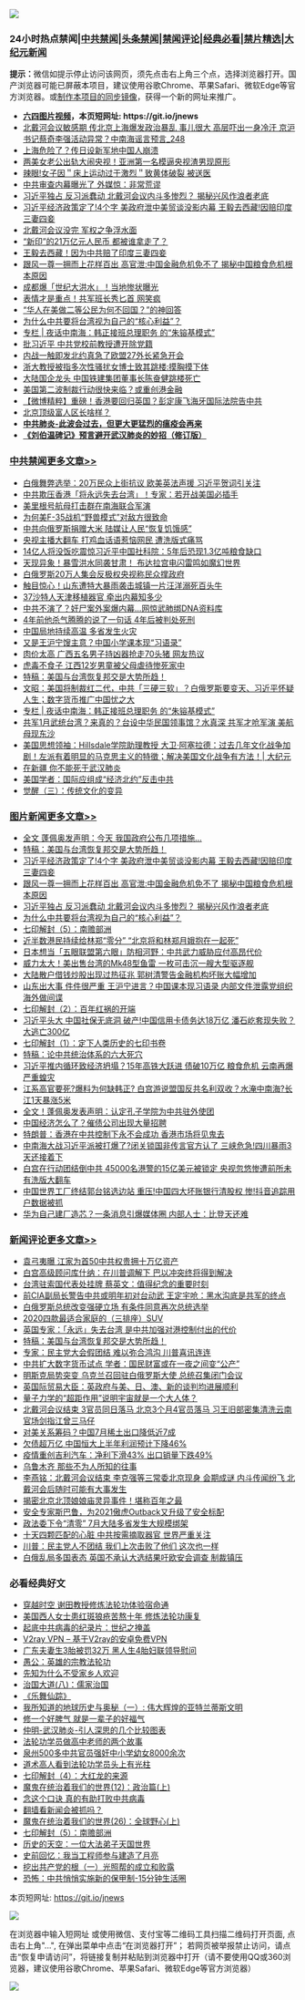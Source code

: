 ![](https://raw.githubusercontent.com/fqnews/bnews/master/64photo/fqnews-qr.jpg)

<div id="tt">
<h3>24小时热点禁闻|<a href="#%E4%B8%AD%E5%85%B1%E7%A6%81%E9%97%BB%E6%9B%B4%E5%A4%9A%E6%96%87%E7%AB%A0">中共禁闻</a>|<a href="#%E5%9B%BE%E7%89%87%E6%96%B0%E9%97%BB%E6%9B%B4%E5%A4%9A%E6%96%87%E7%AB%A0">头条禁闻</a>|<a href="#%E6%96%B0%E9%97%BB%E8%AF%84%E8%AE%BA%E6%9B%B4%E5%A4%9A%E6%96%87%E7%AB%A0">禁闻评论|<a href="#%E5%BF%85%E7%9C%8B%E7%BB%8F%E5%85%B8%E5%A5%BD%E6%96%87">经典必看|<a href="/video.md#%E7%A6%81%E7%89%87%E7%B2%BE%E9%80%89">禁片精选</a>|<a href="https://github.com/fqnews/djy/blob/master/gb/nf1351518.md#1">大纪元新闻</a></h3>
<div><b>提示：</b>微信如提示停止访问该网页，须先点击右上角三个点，选择浏览器打开。国产浏览器可能已屏蔽本项目，建议使用谷歌Chrome、苹果Safari、微软Edge等官方浏览器。或<a href="https://github.com/fqnews/bnews/blob/master/%E5%88%B6%E4%BD%9Cgit%E7%A6%81%E9%97%BB%E9%95%9C%E5%83%8F.md">制作本项目的同步镜像</a>，获得一个新的网址来推广。</div>
<ul>
<li><b><a href="http://d1.bdrive.tk/64.mp4" target="_blank">六四图片视频</a>，本页短网址: https://git.io/jnews</b></li>
<li><a href="/comments/20200817/1381368.md">北戴河会议敏感期 传北京上海爆发政治暴乱 事儿很大 高层吓出一身冷汗 京沪书记蔡奇李强活动异常？中南海谣言预言_248</a></li>
<li><a href="/cbnews/20200817/1381375.md">上海危险了？传日设新军地中国人崩溃</a></li>
<li><a href="/cnnews/20200817/1381356.md">两美女老公出轨大闹央视！亚洲第一名模逼央视渣男现原形</a></li>
<li><a href="/baitai/20200817/1381403.md">辣眼!女子因＂床上运动过于激烈＂致黄体破裂 被送医</a></li>
<li><a href="/cbnews/20200817/1381430.md">中共审查内幕曝光了 外媒惊：非常荒谬</a></li>
<li><a href="/topimagenews/20200817/1381596.md">习近平独占 反习派蠢动 北戴河会议内斗多惨烈？ 揭秘兴风作浪者老底</a></li>
<li><a href="/topimagenews/20200817/1381657.md">习近平经济政策定了!4个字 美政府泄中美贸谈没影内幕 王毅去西藏!因赔印度三妻四妾</a></li>
<li><a href="/ssgc/20200817/1381440.md">北戴河会议没完 军权之争浮水面</a></li>
<li><a href="/cnnews/20200817/1381321.md">“新印”的21万亿元人民币 都被谁拿走了？</a></li>
<li><a href="/cnnews/20200817/1381423.md">王毅去西藏！因为中共赔了印度三妻四妾</a></li>
<li><a href="/topimagenews/20200817/1381618.md">跟风一尊一拥而上花样百出 高官泄:中国金融危机免不了 揭秘中国粮食危机根本原因</a></li>
<li><a href="/cnnews/20200817/1381419.md">成都爆「世纪大洪水」！当地惨状曝光</a></li>
<li><a href="/cnnews/20200817/1381465.md">表情才是重点！共军班长秀匕首 网笑疯</a></li>
<li><a href="/cnnews/20200817/1381540.md">“华人在美做二等公民为何不回国？”的神回答</a></li>
<li><a href="/comments/20200817/1381382.md">为什么中共要将台湾视为自己的“核心利益”？</a></li>
<li><a href="/cbnews/20200818/1381707.md">专栏 | 夜话中南海：韩正接班总理职务 的“朱镕基模式”</a></li>
<li><a href="/cnnews/20200817/1381466.md">批习近平 中共党校前教授遭开除党籍</a></li>
<li><a href="/cnnews/20200817/1381418.md">内战一触即发北约真急了欧盟27外长紧急开会</a></li>
<li><a href="/baitai/20200817/1381592.md">浙大教授被指多次性骚扰女博士致其跳楼:摸胸摸下体</a></li>
<li><a href="/finance/20200818/1381734.md">大陆国企龙头 中国铁建集团董事长陈奋健跳楼死亡</a></li>
<li><a href="/cnnews/hknews/20200817/1381422.md">美国第二波制裁行动很快来临？或重创港金融</a></li>
<li><a href="/comments/20200817/1381477.md">【微博精粹】重磅！香港要回归英国？彭定康飞海牙国际法院告中共</a></li>
<li><a href="/ssgc/20200817/1381462.md">北京顶级富人区长啥样？</a></li>
<li><b><a href="/comments/20200211/1275071.md" target="_blank">中共肺炎-此波会过去，但更大更猛烈的瘟疫会再来</a></b></li>
<li><b><a href="/comments/20200207/1272816.md" target="_blank">《刘伯温碑记》预言避开武汉肺炎的妙招（修订版）</a></b></li>
</ul>
</div>

<div class="catlist">
<h3><a href="/cbnews/" target="_blank">中共禁闻</a><span><a href="/cbnews/" target="_blank" rel="nofollow">更多文章>></a></span></h3>
<ul>
<li><a href="/cbnews/20200818/1381831.md" target="_blank">白俄舞弊选举：20万民众上街抗议 欧美英法声援 习近平贺词引关注</a></li>
<li><a href="/cbnews/20200818/1381830.md" target="_blank">中共欺压香港「将永远失去台湾」！专家：若开战美国必插手</a></li>
<li><a href="/cbnews/20200818/1381829.md" target="_blank">美里根号航母打击群在南海联合军演</a></li>
<li><a href="/cbnews/20200818/1381828.md" target="_blank">为何美F-35战机“野兽模式”对敌方很致命</a></li>
<li><a href="/cbnews/20200818/1381826.md" target="_blank">中共向俄罗斯捐赠大米 陆媒让人民“恢复饥饿感”</a></li>
<li><a href="/cbnews/20200818/1381825.md" target="_blank">央视主播大翻车 打鸡血话语惹恼网民 遭洗版式痛骂</a></li>
<li><a href="/cbnews/20200818/1381824.md" target="_blank">14亿人将没饭吃震惊习近平中国社科院：5年后恐现1.3亿吨粮食缺口</a></li>
<li><a href="/cbnews/20200818/1381823.md" target="_blank">天现异象！暴雪洪水同袭甘肃！ 布达拉宫电闪雷鸣如魔幻世界</a></li>
<li><a href="/cbnews/20200818/1381822.md" target="_blank">白俄罗斯20万人集会反极权央视称民众撑政府</a></li>
<li><a href="/cbnews/20200818/1381821.md" target="_blank">触目惊心！山东遭特大暴雨袭击城镇一片汪洋溺死百头牛</a></li>
<li><a href="/cbnews/20200818/1381820.md" target="_blank">37沙特人天津移植器官 牵出内幕知多少</a></li>
<li><a href="/cbnews/20200818/1381819.md" target="_blank">中共不演了？奸尸案外案爆内幕…网惊武肺绑DNA资料库</a></li>
<li><a href="/cbnews/20200818/1381818.md" target="_blank">4年前他杀气腾腾的说了一句话 4年后被判处死刑</a></li>
<li><a href="/cbnews/20200818/1381817.md" target="_blank">中国局地持续高温 多省发生火灾</a></li>
<li><a href="/cbnews/20200818/1381816.md" target="_blank">又是王沪宁馊主意？中国小学课本现“习语录”</a></li>
<li><a href="/cbnews/20200818/1381815.md" target="_blank">肉价太高 广西五名男子持凶器抢走70头猪 网友热议</a></li>
<li><a href="/cbnews/20200818/1381814.md" target="_blank">虎毒不食子 江西12岁男童被父母虐待惨死家中</a></li>
<li><a href="/comments/20200818/1381765.md" target="_blank">特稿：美国与台湾恢复邦交是大势所趋！</a></li>
<li><a href="/cbnews/20200818/1381747.md" target="_blank">文昭：美国将制裁红二代，中共「三硬三软」？白俄罗斯要变天、习近平怀疑人生；数字货币推广中国忧之大</a></li>
<li><a href="/cbnews/20200818/1381707.md" target="_blank">专栏 | 夜话中南海：韩正接班总理职务 的“朱镕基模式”</a></li>
<li><a href="/cbnews/20200818/1381661.md" target="_blank">共军1月武统台湾？来真的？台设中华民国领事馆？水真深 共军才呛军演 美航母现东沙</a></li>
<li><a href="/cbnews/20200817/1381609.md" target="_blank">美国思想领袖：Hillsdale学院助理教授 大卫·阿塞拉德：过去几年文化战争加剧！左派有着明显的马克思主义的特徵；解决美国文化战争有方法！|  大纪元</a></li>
<li><a href="/cbnews/20200817/1381565.md" target="_blank">在新疆 你不能死于武汉肺炎</a></li>
<li><a href="/cbnews/20200817/1381502.md" target="_blank">美国学者：国际应组成“经济北约”反击中共</a></li>
<li><a href="/comments/20200817/1381455.md" target="_blank">觉醒（三）：传统文化的变异</a></li>

</ul>
</div>
<div class="catlist">
<h3><a href="/topimagenews/" target="_blank">图片新闻</a><span><a href="/topimagenews/" target="_blank" rel="nofollow">更多文章>></a></span></h3>
<ul>
<li><a href="/topimagenews/20200818/1381813.md" target="_blank">全文 蓬佩奥发声明：今天 我国政府公布几项措施…</a></li>
<li><a href="/comments/20200818/1381765.md" target="_blank">特稿：美国与台湾恢复邦交是大势所趋！</a></li>
<li><a href="/topimagenews/20200817/1381657.md" target="_blank">习近平经济政策定了!4个字 美政府泄中美贸谈没影内幕 王毅去西藏!因赔印度三妻四妾</a></li>
<li><a href="/topimagenews/20200817/1381618.md" target="_blank">跟风一尊一拥而上花样百出 高官泄:中国金融危机免不了 揭秘中国粮食危机根本原因</a></li>
<li><a href="/topimagenews/20200817/1381596.md" target="_blank">习近平独占 反习派蠢动 北戴河会议内斗多惨烈？ 揭秘兴风作浪者老底</a></li>
<li><a href="/comments/20200817/1381382.md" target="_blank">为什么中共要将台湾视为自己的“核心利益”？</a></li>
<li><a href="/comments/20200817/1381339.md" target="_blank">七印解封（5）：南赡部洲</a></li>
<li><a href="/topimagenews/20200817/1381336.md" target="_blank">近半数港民持续给林郑“零分” “北京将和林郑月娥抱在一起死”</a></li>
<li><a href="/topimagenews/20200817/1381285.md" target="_blank">日本想当「五眼联盟第六眼」防相河野：中共武力威胁应付高昂代价</a></li>
<li><a href="/topimagenews/20200817/1381273.md" target="_blank">威力太大！美出售台湾的Mk48型鱼雷 一枚可击沉一艘大型驱逐舰</a></li>
<li><a href="/topimagenews/20200817/1381243.md" target="_blank">大陆散户借钱炒股出现过热征兆 郭树清警告金融机构坏账大幅增加</a></li>
<li><a href="/topimagenews/20200817/1381204.md" target="_blank">山东出大事 件件很严重 王沪宁进言？中国课本现习语录 内部文件泄露党组织海外做间谍</a></li>
<li><a href="/comments/20200816/1381045.md" target="_blank">七印解封（2）：百年红祸的开端</a></li>
<li><a href="/topimagenews/20200816/1381029.md" target="_blank">习近平头大 中国社保无底洞 破产!中国信用卡债务达18万亿 潘石屹套现失败？大逃亡300亿</a></li>
<li><a href="/comments/20200816/1381021.md" target="_blank">七印解封（1）：定下人类历史的七印书卷</a></li>
<li><a href="/comments/20200816/1380926.md" target="_blank">特稿：论中共统治体系的六大死穴</a></li>
<li><a href="/topimagenews/20200815/1380626.md" target="_blank">习近平推内循环致经济坍塌？15年高铁大跃进 债破10万亿 粮食危机 云南再爆严重蝗灾</a></li>
<li><a href="/topimagenews/20200815/1380299.md" target="_blank">江系高官要死?爆料为何缺韩正? 白宫游说盟国反共名利双收？水淹中南海?长江1天暴涨5米</a></li>
<li><a href="/topimagenews/20200814/1379988.md" target="_blank">全文！蓬佩奥发表声明：认定孔子学院为中共驻外使团</a></li>
<li><a href="/topimagenews/20200814/1379794.md" target="_blank">中国经济怎么了？催债公司出现大量招聘</a></li>
<li><a href="/topimagenews/20200814/1379773.md" target="_blank">特朗普：香港在中共控制下永不会成功 香港市场将见鬼去</a></li>
<li><a href="/topimagenews/20200813/1379741.md" target="_blank">中南海大战习近平派被打爆了?闭关锁国非传言官方认了 三峡危急!四川暴雨3天还接着下</a></li>
<li><a href="/topimagenews/20200813/1379708.md" target="_blank">白宫在行动团结倒中共 45000名港警的15亿美元被锁定 央视忽悠惨遭前所未有洗版大翻车</a></li>
<li><a href="/topimagenews/20200813/1379635.md" target="_blank">中国世界工厂终结郭台铭选边站 重压!中国四大坏账银行清股权 惨!抖音追踪用户数据被抓</a></li>
<li><a href="/topimagenews/20200813/1379570.md" target="_blank">华为自己建厂造芯？一条消息引爆媒体圈 内部人士：比登天还难</a></li>

</ul>
</div>
<div class="catlist">
<h3><a href="/comments/" target="_blank">新闻评论</a><span><a href="/comments/" target="_blank" rel="nofollow">更多文章>></a></span></h3>
<ul>
<li><a href="/comments/20200818/1381800.md" target="_blank">袁弓夷曝 江家为首50中共权贵拥十万亿资产</a></li>
<li><a href="/comments/20200818/1381799.md" target="_blank">白宫高级顾问库什纳：在川普调解下 巴以冲突终将得到解决</a></li>
<li><a href="/comments/20200818/1381798.md" target="_blank">台湾驻索国代表处挂牌 蔡英文：值得纪念的重要时刻</a></li>
<li><a href="/comments/20200818/1381797.md" target="_blank">前CIA副局长警告中共或明年初对台动武 王定宇呛：黑水沟底是共军的终点</a></li>
<li><a href="/comments/20200818/1381796.md" target="_blank">白俄罗斯总统改变强硬立场 有条件同意再次总统选举</a></li>
<li><a href="/comments/20200818/1381795.md" target="_blank">2020四款最适合家庭的（三排座）SUV</a></li>
<li><a href="/comments/20200818/1381768.md" target="_blank">英国专家：「永远」失去台湾 是中共加强对港控制付出的代价</a></li>
<li><a href="/comments/20200818/1381765.md" target="_blank">特稿：美国与台湾恢复邦交是大势所趋！</a></li>
<li><a href="/comments/20200818/1381756.md" target="_blank">专家：民主党大会假团结 难以弥合鸿沟 川普喜讯连连</a></li>
<li><a href="/comments/20200818/1381753.md" target="_blank">中共扩大数字货币试点 学者：国民财富或在一夜之间变“公产”</a></li>
<li><a href="/comments/20200818/1381752.md" target="_blank">明斯克局势突变 乌克兰召回驻白俄罗斯大使 总统召集闭门会议</a></li>
<li><a href="/comments/20200818/1381751.md" target="_blank">英国际贸易大臣：英政府与美、日、澳、新的谈判均进展顺利</a></li>
<li><a href="/comments/20200818/1381750.md" target="_blank">量子力学的“超距作用”说明宇宙就是一个大人体？</a></li>
<li><a href="/comments/20200818/1381746.md" target="_blank">北戴河会议结束 3官员同日落马 北京3个月4官员落马 习王旧部密集清洗云南官场剑指江曾三马仔</a></li>
<li><a href="/comments/20200818/1381745.md" target="_blank">对美关系筹码？中国7月稀土出口降低近7成</a></li>
<li><a href="/comments/20200818/1381744.md" target="_blank">欠债超万亿 中国恒大上半年利润预计下降46%</a></li>
<li><a href="/comments/20200818/1381743.md" target="_blank">疫情重创吉利汽车：净利下滑43% 出口销量下跌49%</a></li>
<li><a href="/comments/20200818/1381742.md" target="_blank">乌鲁木齐 那些不为人所知的往事</a></li>
<li><a href="/comments/20200818/1381730.md" target="_blank">李燕铭：北戴河会议结束 李克强等三常委北京现身 会期成谜 内斗传闻纷飞 北戴河会后随时可能有大事发生</a></li>
<li><a href="/comments/20200818/1381727.md" target="_blank">揭密北京北顶娘娘庙灵异事件！堪称百年之最</a></li>
<li><a href="/comments/20200818/1381726.md" target="_blank">安全专家斯巴鲁，为2021傲虎Outback又升级了安全标配</a></li>
<li><a href="/comments/20200818/1381713.md" target="_blank">政法委下令“清零”  7月大陆多省发生大规模绑架</a></li>
<li><a href="/comments/20200818/1381710.md" target="_blank">十天四颗匹配的心脏 中共按需摘取器官 世界严重关注</a></li>
<li><a href="/comments/20200818/1381706.md" target="_blank">川普：民主党人不团结 我们上次击败了他们 这次也一样</a></li>
<li><a href="/comments/20200818/1381705.md" target="_blank">白俄乱局多国表态  英国不承认大选结果吁欧安会调查 制裁镇压</a></li>

</ul>
</div>

<div class="catlist">
<h3>必看经典好文</h3>
<ul>
<li><a href="/comments/20200511/1322384.md" target="_blank">穿越时空 谢田教授修炼法轮功体验宿命通</a></li>
<li><a href="/comments/20190126/1070164.md" target="_blank">美国西人女士患红斑狼疮苦熬十年 修炼法轮功康复</a></li>
<li><a href="/comments/20200702/1354076.md" target="_blank">起底中共病毒的纪录片：世纪之掩盖</a></li>
<li><a href="/comments/20200112/1257608.md" target="_blank">V2ray VPN &#8211; 基于V2ray的安卓免费VPN</a></li>
<li><a href="/cbnews/20200611/1343037.md" target="_blank">广东夫妻生3胎被罚32万 黑人生4胎妇联领导慰问</a></li>
<li><a href="/comments/20200313/1292991.md" target="_blank">愚公：英雄的宗教法轮功</a></li>
<li><a href="/comments/20200620/1346848.md" target="_blank">先知为什么不受家乡人欢迎</a></li>
<li><a href="/cbnews/20190424/914482.md" target="_blank">治国大道(八)：儒家治国</a></li>
<li><a href="/comments/20200527/783191.md" target="_blank">《乐舞仙踪》</a></li>
<li><a href="/tculture/xiulian/20170611/772817.md" target="_blank">我所知道的地球历史与奥秘（一）: 伟大辉煌的亚特兰蒂斯文明</a></li>
<li><a href="/funmedia/20200713/1359909.md" target="_blank">修一个好脾气 就是一辈子的好福气</a></li>
<li><a href="/comments/20200620/1347687.md" target="_blank">仲明-武汉肺炎-引人深思的几个比较图表</a></li>
<li><a href="/comments/20200629/1352533.md" target="_blank">法轮功学员做高中老师的两个故事</a></li>
<li><a href="/comments/20200704/783272.md" target="_blank">泉州500多中共官员强奸中小学幼女8000余次</a></li>
<li><a href="/comments/20200227/1284657.md" target="_blank">道术高人看到法轮功学员头上有光柱</a></li>
<li><a href="/comments/20200816/1381060.md" target="_blank">七印解封（4）：大红龙的来源</a></li>
<li><a href="/topimagenews/20180601/951286.md" target="_blank">魔鬼在统治着我们的世界(12)：政治篇(上)</a></li>
<li><a href="/comments/20200707/1357090.md" target="_blank">念这个口诀 真的有助打败中共病毒</a></li>
<li><a href="/fanqiang/20200616/1345793.md" target="_blank">翻墙看新闻会被抓吗？</a></li>
<li><a href="/comments/20181210/1044798.md" target="_blank">魔鬼在统治着我们的世界(26)：全球野心(上)</a></li>
<li><a href="/comments/20200817/1381339.md" target="_blank">七印解封（5）：南赡部洲</a></li>
<li><a href="/tculture/20121025/73067.md" target="_blank">历史的天空：一位大法弟子天国世界</a></li>
<li><a href="/aomi/history/20141104/323033.md" target="_blank">史前回忆：我当工程师参与建造了月亮</a></li>
<li><a href="/comments/20200629/1352460.md" target="_blank">挖出共产党的根（一）光照帮的成立和败露</a></li>
<li><a href="/baitai/20200711/1359005.md" target="_blank">恐怖：中共悄悄实施新的保甲制-15分钟生活圈</a></li>

</ul>
</div>

本页短网址: https://git.io/jnews

![](https://raw.githubusercontent.com/fqnews/bnews/master/64photo/fqnews-qr.jpg)

在浏览器中输入短网址 或使用微信、支付宝等二维码工具扫描二维码打开页面, 点击右上角"...", 在弹出菜单中点击“在浏览器打开”； 若网页被举报禁止访问，请点击“恢复申请访问”，将链接复制并粘贴到浏览器中打开（请不要使用QQ或360浏览器，建议使用谷歌Chrome、苹果Safari、微软Edge等官方浏览器）

![](https://raw.githubusercontent.com/fqnews/bnews/master/64photo/wx.jpg)